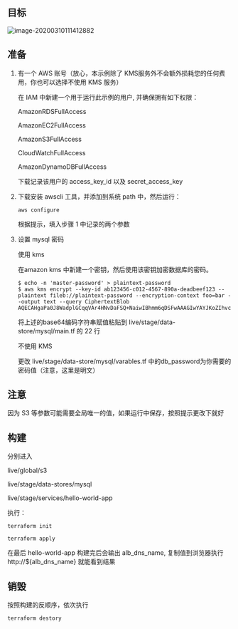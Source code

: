 ## 目标

![image-20200310111412882](C:\Users\11344\AppData\Roaming\Typora\typora-user-images\image-20200310111412882.png)



## 准备

1. 有一个 AWS 账号（放心，本示例除了 KMS服务外不会额外损耗您的任何费用，你也可以选择不使用  KMS  服务）

   在 IAM 中新建一个用于运行此示例的用户, 并确保拥有如下权限：

   AmazonRDSFullAccess

   AmazonEC2FullAccess

   AmazonS3FullAccess

   CloudWatchFullAccess

   AmazonDynamoDBFullAccess

   

   下载记录该用户的 access_key_id 以及 secret_access_key

   

2. 下载安装 awscli 工具，并添加到系统 path 中，然后运行：

   `aws configure`

   根据提示，填入步骤 1 中记录的两个参数

   

3. 设置 mysql 密码

   使用 kms 

   在amazon kms 中新建一个密钥，然后使用该密钥加密数据库的密码。

   ```
   $ echo -n 'master-password' > plaintext-password
   $ aws kms encrypt --key-id ab123456-c012-4567-890a-deadbeef123 --plaintext fileb://plaintext-password --encryption-context foo=bar --output text --query CiphertextBlob
   AQECAHgaPa0J8WadplGCqqVAr4HNvDaFSQ+NaiwIBhmm6qDSFwAAAGIwYAYJKoZIhvcNAQcGoFMwUQIBADBMBgkqhkiG9w0BBwEwHgYJYIZIAWUDBAEuMBEEDI+LoLdvYv8l41OhAAIBEIAfx49FFJCLeYrkfMfAw6XlnxP23MmDBdqP8dPp28OoAQ==
   ```

   

   将上述的base64编码字符串赋值粘贴到 live/stage/data-store/mysql/main.tf 的 22 行

   不使用 KMS

   更改 live/stage/data-store/mysql/varables.tf  中的db_password为你需要的密码值（注意，这里是明文）



## 注意

因为 S3 等参数可能需要全局唯一的值，如果运行中保存，按照提示更改下就好



## 构建

分别进入 

live/global/s3 

live/stage/data-stores/mysql

live/stage/services/hello-world-app

执行：

`terraform init`

`terraform apply`

在最后 hello-world-app 构建完后会输出 alb_dns_name, 复制值到浏览器执行 http://${alb_dns_name} 就能看到结果



## 销毁

按照构建的反顺序，依次执行

`terraform destory`